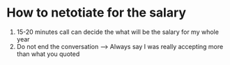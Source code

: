 <h1>How to netotiate for the salary</h1>

1. 15-20 minutes call can decide the what will be the salary for my whole year
2. Do not end the conversation --> Always say I was really accepting more than what you quoted